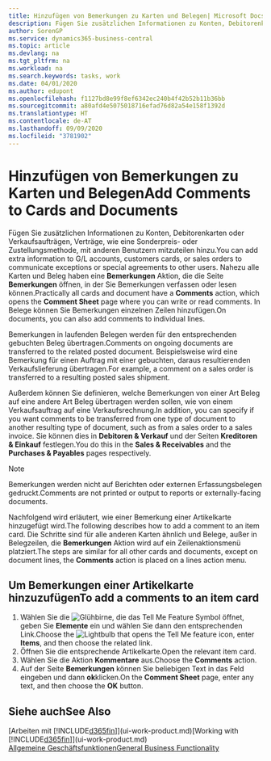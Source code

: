 ```yaml
---
title: Hinzufügen von Bemerkungen zu Karten und Belegen| Microsoft Docs
description: Fügen Sie zusätzlichen Informationen zu Konten, Debitorenkarten oder Verkaufsaufträgen, Verträge, wie eine Sonderpreis- oder Zustellungsmethode, mit anderen Benutzern mitzuteilen hinzu.
author: SorenGP
ms.service: dynamics365-business-central
ms.topic: article
ms.devlang: na
ms.tgt_pltfrm: na
ms.workload: na
ms.search.keywords: tasks, work
ms.date: 04/01/2020
ms.author: edupont
ms.openlocfilehash: f1127bd8e99f8ef6342ec240b4f42b52b11b36bb
ms.sourcegitcommit: a80afd4e5075018716efad76d82a54e158f1392d
ms.translationtype: HT
ms.contentlocale: de-AT
ms.lasthandoff: 09/09/2020
ms.locfileid: "3781902"
---
```

# <a name="add-comments-to-cards-and-documents"></a><span data-ttu-id="a0f17-103">Hinzufügen von Bemerkungen zu Karten und Belegen</span><span class="sxs-lookup"><span data-stu-id="a0f17-103">Add Comments to Cards and Documents</span></span>
<span data-ttu-id="a0f17-104">Fügen Sie zusätzlichen Informationen zu Konten, Debitorenkarten oder Verkaufsaufträgen, Verträge, wie eine Sonderpreis- oder Zustellungsmethode, mit anderen Benutzern mitzuteilen hinzu.</span><span class="sxs-lookup"><span data-stu-id="a0f17-104">You can add extra information to G/L accounts, customers cards, or sales orders to communicate exceptions or special agreements to other users.</span></span>
<span data-ttu-id="a0f17-105">Nahezu alle Karten und Beleg haben eine **Bemerkungen** Aktion, die die Seite **Bemerkungen** öffnen, in der Sie Bemerkungen verfassen oder lesen können.</span><span class="sxs-lookup"><span data-stu-id="a0f17-105">Practically all cards and document have a **Comments** action, which opens the **Comment Sheet** page where you can write or read comments.</span></span> <span data-ttu-id="a0f17-106">In Belege können Sie Bemerkungen einzelnen Zeilen hinzufügen.</span><span class="sxs-lookup"><span data-stu-id="a0f17-106">On documents, you can also add comments to individual lines.</span></span>

<span data-ttu-id="a0f17-107">Bemerkungen in laufenden Belegen werden für den entsprechenden gebuchten Beleg übertragen.</span><span class="sxs-lookup"><span data-stu-id="a0f17-107">Comments on ongoing documents are transferred to the related posted document.</span></span> <span data-ttu-id="a0f17-108">Beispielsweise wird eine Bemerkung für einen Auftrag mit einer gebuchten, daraus resultierenden Verkaufslieferung übertragen.</span><span class="sxs-lookup"><span data-stu-id="a0f17-108">For example, a comment on a sales order is transferred to a resulting posted sales shipment.</span></span>

<span data-ttu-id="a0f17-109">Außerdem können Sie definieren, welche Bemerkungen von einer Art Beleg auf eine andere Art Beleg übertragen werden sollen, wie von einem Verkaufsauftrag auf eine Verkaufsrechnung.</span><span class="sxs-lookup"><span data-stu-id="a0f17-109">In addition, you can specify if you want comments to be transferred from one type of document to another resulting type of document, such as from a sales order to a sales invoice.</span></span> <span data-ttu-id="a0f17-110">Sie können dies in **Debitoren & Verkauf** und der Seiten **Kreditoren & Einkauf** festlegen.</span><span class="sxs-lookup"><span data-stu-id="a0f17-110">You do this in the **Sales & Receivables** and the **Purchases & Payables** pages respectively.</span></span>

> [!NOTE]
> <span data-ttu-id="a0f17-111">Bemerkungen werden nicht auf Berichten oder externen Erfassungsbelegen gedruckt.</span><span class="sxs-lookup"><span data-stu-id="a0f17-111">Comments are not printed or output to reports or externally-facing documents.</span></span>

<span data-ttu-id="a0f17-112">Nachfolgend wird erläutert, wie einer Bemerkung einer Artikelkarte hinzugefügt wird.</span><span class="sxs-lookup"><span data-stu-id="a0f17-112">The following describes how to add a comment to an item card.</span></span> <span data-ttu-id="a0f17-113">Die Schritte sind für alle anderen Karten ähnlich und Belege, außer in Belegzeilen, die **Bemerkungen** Aktion wird auf ein Zeilenaktionsmenü platziert.</span><span class="sxs-lookup"><span data-stu-id="a0f17-113">The steps are similar for all other cards and documents, except on document lines, the **Comments** action is placed on a lines action menu.</span></span>

## <a name="to-add-a-comments-to-an-item-card"></a><span data-ttu-id="a0f17-114">Um Bemerkungen einer Artikelkarte hinzuzufügen</span><span class="sxs-lookup"><span data-stu-id="a0f17-114">To add a comments to an item card</span></span>
1. <span data-ttu-id="a0f17-115">Wählen Sie die ![Glühbirne, die das Tell Me Feature](media/ui-search/search_small.png "Tell Me-Funktion") Symbol öffnet, geben Sie **Elemente** ein und wählen Sie dann den entsprechenden Link.</span><span class="sxs-lookup"><span data-stu-id="a0f17-115">Choose the ![Lightbulb that opens the Tell Me feature](media/ui-search/search_small.png "Tell me what you want to do") icon, enter **Items**, and then choose the related link.</span></span>
2. <span data-ttu-id="a0f17-116">Öffnen Sie die entsprechende Artikelkarte.</span><span class="sxs-lookup"><span data-stu-id="a0f17-116">Open the relevant item card.</span></span>
3. <span data-ttu-id="a0f17-117">Wählen Sie die Aktion **Kommentare** aus.</span><span class="sxs-lookup"><span data-stu-id="a0f17-117">Choose the **Comments** action.</span></span>
4. <span data-ttu-id="a0f17-118">Auf der Seite **Bemerkungen** können Sie beliebigen Text in das Feld eingeben und dann **ok**klicken.</span><span class="sxs-lookup"><span data-stu-id="a0f17-118">On the **Comment Sheet** page, enter any text, and then choose the **OK** button.</span></span>

## <a name="see-also"></a><span data-ttu-id="a0f17-119">Siehe auch</span><span class="sxs-lookup"><span data-stu-id="a0f17-119">See Also</span></span>
<span data-ttu-id="a0f17-120">[Arbeiten mit [!INCLUDE[d365fin](includes/d365fin_md.md)]](ui-work-product.md)</span><span class="sxs-lookup"><span data-stu-id="a0f17-120">[Working with [!INCLUDE[d365fin](includes/d365fin_md.md)]](ui-work-product.md)</span></span>  
[<span data-ttu-id="a0f17-121">Allgemeine Geschäftsfunktionen</span><span class="sxs-lookup"><span data-stu-id="a0f17-121">General Business Functionality</span></span>](ui-across-business-areas.md)
